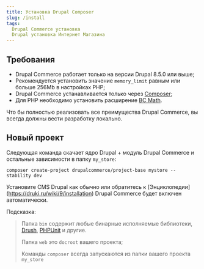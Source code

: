 ```yaml
---
title: Установка Drupal Composer
slug: /install
tags:
  Drupal Commerce установка
  Drupal установка Интернет Магазина
---
```

## Требования
- Drupal Commerce работает только на версии Drupal 8.5.0 или выше;
- Рекомендуется установить значение `memory_limit` равным или больше 256Mb в настройках PHP;
- Drupal Commerce устанавливается только через [Composer](https://getcomposer.org/);
- Для PHP необходимо установить расширение [BC Math](https://www.php.net/manual/en/intro.bc.php).

Что бы полностью реализовать все преимущества Drupal Commerce,
вы всегда должны вести разработку локально.

## Новый проект
Следующая команда скачает ядро Drupal + модуль Drupal Commerce и
остальные зависимости в папку `my_store`:
```shell
composer create-project drupalcommerce/project-base mystore --stability dev
```
Установите CMS Drupal как обычно или обратитесь к [Энциклопедии] (https://druki.ru/wiki/9/installation)
Drupal Commerce будет включен автоматически.

Подсказка:
> Папка `bin` содержит любые бинарные исполняемые библиотеки,
> [Drush](https://www.drush.org/latest/),
> [PHPUnit](https://www.drupal.org/docs/automated-testing/phpunit-in-drupal/running-phpunit-tests) и другие.
>
> Папка `web` это `docroot` вашего проекта;
>
> Команды `composer` всегда запускаются из папки вашего проекта `my_store`
